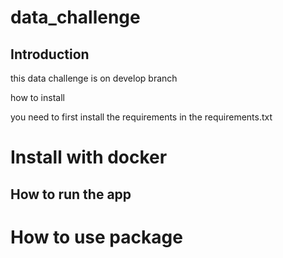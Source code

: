 # data_challenge

## Introduction
this data challenge is on develop branch


how to install

you need to first install the requirements in the requirements.txt


# Install with docker


## How to run the app


# How to use package 
